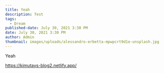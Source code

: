 ```yaml
---
title: Yeah
description: Test
tags:
  - Dream
published-date: July 30, 2021 3:30 PM
date: July 30, 2021 3:30 PM
author: Admin
thumbnail: images/uploads/alessandro-erbetta-mpwpcrt9d1e-unsplash.jpg
---
```

Yeah

https://kimutays-blog2.netlify.app/